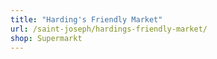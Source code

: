 ```yaml
---
title: "Harding's Friendly Market"
url: /saint-joseph/hardings-friendly-market/
shop: Supermarkt
---
```

